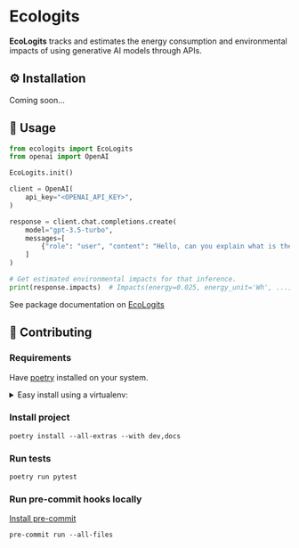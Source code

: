 Ecologits
============

**EcoLogits** tracks and estimates the energy consumption and environmental impacts of using generative AI models through APIs.


## ⚙️ Installation

Coming soon...

## 🚀 Usage

```python
from ecologits import EcoLogits
from openai import OpenAI

EcoLogits.init()

client = OpenAI(
    api_key="<OPENAI_API_KEY>",
)

response = client.chat.completions.create(
    model="gpt-3.5-turbo",
    messages=[
        {"role": "user", "content": "Hello, can you explain what is the GenAI Impact project?"}
    ]
)

# Get estimated environmental impacts for that inference.
print(response.impacts)  # Impacts(energy=0.025, energy_unit='Wh', ...)
```



See package documentation on [EcoLogits](<link-to-mkdocs-material>)

## 💪 Contributing

### Requirements

Have [poetry](https://python-poetry.org/docs/#installation) installed on your system.


<details>
<summary>
Easy install using a virtualenv:
</summary>

Create a venv:

```shell
python3 -m venv .venv
source .venv/bin/activate
```

Install poetry:

```shell
pip install poetry
```

</details>


### Install project

```shell
poetry install --all-extras --with dev,docs
```


### Run tests

```shell
poetry run pytest
```


### Run pre-commit hooks locally

[Install pre-commit](https://pre-commit.com/)

```shell
pre-commit run --all-files
```
